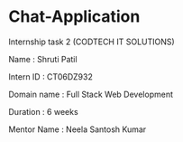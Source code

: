# Chat-Application

Internship task 2 (CODTECH IT SOLUTIONS)

Name : Shruti Patil

Intern ID : CT06DZ932

Domain name : Full Stack Web Development

Duration : 6 weeks

Mentor Name : Neela Santosh Kumar

